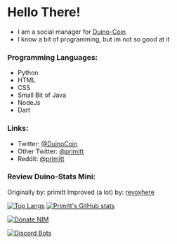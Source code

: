 # Hello There!


- I am a social manager for [Duino-Coin](https://duinocoin.com)
- I know a bit of programming, but im not so good at it

### Programming Languages:
- Python
- HTML
- CSS
- Small Bit of Java
- NodeJs
- Dart

### Links:
- Twitter: <a href="https://twitter.com/DuinoCoin" target="_blank">@DuinoCoin</a>
- Other Twitter: <a href="https://twitter.com/primitt" target="_blank">@primitt</a>
- Reddit: <a href="https://reddit.com/u/primitt" target="_blank">@primitt</a>


### Review Duino-Stats Mini:
Originally by: primitt
Improved (a lot) by: [revoxhere](https://github.com/revoxhere)


[![Top Langs](https://github-readme-stats.vercel.app/api/top-langs/?username=anuraghazra)](https://github.com/anuraghazra/github-readme-stats) [![Primitt's GitHub stats](https://github-readme-stats.vercel.app/api?username=primitt)](https://github.com/anuraghazra/github-readme-stats)









[![Donate NIM](https://www.nimiq.com/accept-donations/img/donationBtnImg/light-blue-small.svg)](https://wallet.nimiq.com/nimiq:NQ88Q9ME470X8KY8HXQGJ96N6FHR8G0BEDMH)


[![Discord Bots](https://top.gg/api/widget/876506340112076801.svg)](https://top.gg/bot/876506340112076801)
